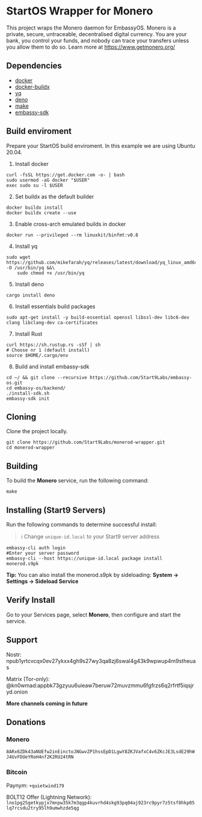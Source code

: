 # StartOS Wrapper for Monero
This project wraps the Monero daemon for EmbassyOS.  Monero is a private, secure, untraceable, decentralised digital currency. You are your bank, you control your funds, and nobody can trace your transfers unless you allow them to do so.  Learn more at https://www.getmonero.org/

## Dependencies
- [docker](https://docs.docker.com/get-docker)
- [docker-buildx](https://docs.docker.com/buildx/working-with-buildx/)
- [yq](https://mikefarah.gitbook.io/yq)
- [deno](https://deno.land/)
- [make](https://www.gnu.org/software/make/)
- [embassy-sdk](https://github.com/Start9Labs/embassy-os/tree/master/backend)

## Build enviroment
Prepare your StartOS build enviroment. In this example we are using Ubuntu 20.04.

1. Install docker
```
curl -fsSL https://get.docker.com -o- | bash
sudo usermod -aG docker "$USER"
exec sudo su -l $USER
```
2. Set buildx as the default builder
```
docker buildx install
docker buildx create --use
```
3. Enable cross-arch emulated builds in docker
```
docker run --privileged --rm linuxkit/binfmt:v0.8
```
4. Install yq
```
sudo wget https://github.com/mikefarah/yq/releases/latest/download/yq_linux_amd64 -O /usr/bin/yq &&\
    sudo chmod +x /usr/bin/yq
```
5. Install deno
```
cargo install deno
```
6. Install essentials build packages
```
sudo apt-get install -y build-essential openssl libssl-dev libc6-dev clang libclang-dev ca-certificates
```
7. Install Rust
```
curl https://sh.rustup.rs -sSf | sh
# Choose nr 1 (default install)
source $HOME/.cargo/env
```
8. Build and install embassy-sdk
```
cd ~/ && git clone --recursive https://github.com/Start9Labs/embassy-os.git
cd embassy-os/backend/
./install-sdk.sh
embassy-sdk init
```

## Cloning
Clone the project locally. 
```
git clone https://github.com/Start9Labs/monerod-wrapper.git
cd monerod-wrapper
```

## Building
To build the **Monero** service, run the following command:

```
make
```

## Installing (Start9 Servers)
Run the following commands to determine successful install:
> :information_source: Change `unique-id.local` to your Start9 server address


```
embassy-cli auth login
#Enter your server password
embassy-cli --host https://unique-id.local package install monerod.s9pk
```
**Tip:** You can also install the monerod.s9pk by sideloading: **System -> Settings -> Sideload Service**
## Verify Install
Go to your Services page, select **Monero**, then configure and start the service.

## Support
Nostr: npub1yrtcvcqx0ev27ykxx4gh9s27wy3qa8zj6swal4g43k9wpwup4m9stheuas

Matrix (Tor-only): @kn0wmad:appbk73gzyuu6uieaw7beruw72muvzmmu6fgfrzs6q2rfrtf5iqsjryd.onion

**More channels coming in future**

## Donations
### Monero
`8ARx6ZDk43aNUEfw2inEinctoJNGwvZP1hssEpD1LgwY8ZKJVafxC4v6ZKcJE3LsdE29hWJ4UvFDUeYRoH4nf2K2RU24tRN`

### Bitcoin
Paynym: 
`+quietwind179`

BOLT12 Offer (Lightning Network): 
`lno1pg25getkypjx7mnpw35k7m3qgp4kuvrhd4skg93pq04aj923rc9pyr7z5tsf8hkp05lq7rcsdu2try95lh9umwhzde5qg`

